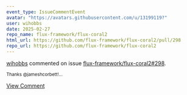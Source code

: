 ```yaml
---
event_type: IssueCommentEvent
avatar: "https://avatars.githubusercontent.com/u/13199119?"
user: wihobbs
date: 2025-02-27
repo_name: flux-framework/flux-coral2
html_url: https://github.com/flux-framework/flux-coral2/pull/298
repo_url: https://github.com/flux-framework/flux-coral2
---
```


<a href='https://github.com/wihobbs' target='_blank'>wihobbs</a> commented on issue <a href='https://github.com/flux-framework/flux-coral2/pull/298' target='_blank'>flux-framework/flux-coral2#298</a>.

<small>Thanks @jameshcorbett!...</small>

<a href='https://github.com/flux-framework/flux-coral2/pull/298' target='_blank'>View Comment</a>